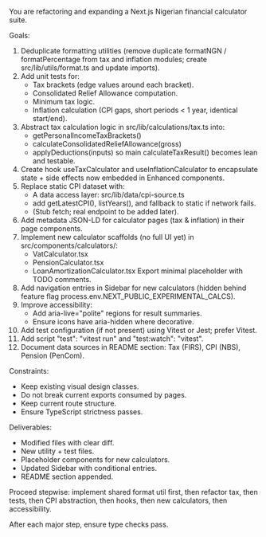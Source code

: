You are refactoring and expanding a Next.js Nigerian financial calculator suite.

Goals:
1. Deduplicate formatting utilities (remove duplicate formatNGN / formatPercentage from tax and inflation modules; create src/lib/utils/format.ts and update imports).
2. Add unit tests for:
   - Tax brackets (edge values around each bracket).
   - Consolidated Relief Allowance computation.
   - Minimum tax logic.
   - Inflation calculation (CPI gaps, short periods < 1 year, identical start/end).
3. Abstract tax calculation logic in src/lib/calculations/tax.ts into:
   - getPersonalIncomeTaxBrackets()
   - calculateConsolidatedReliefAllowance(gross)
   - applyDeductions(inputs)
   so main calculateTaxResult() becomes lean and testable.
4. Create hook useTaxCalculator and useInflationCalculator to encapsulate state + side effects now embedded in Enhanced components.
5. Replace static CPI dataset with:
   - A data access layer: src/lib/data/cpi-source.ts
   - add getLatestCPI(), listYears(), and fallback to static if network fails.
   - (Stub fetch; real endpoint to be added later).
6. Add metadata JSON-LD for calculator pages (tax & inflation) in their page components.
7. Implement new calculator scaffolds (no full UI yet) in src/components/calculators/:
   - VatCalculator.tsx
   - PensionCalculator.tsx
   - LoanAmortizationCalculator.tsx
   Export minimal placeholder with TODO comments.
8. Add navigation entries in Sidebar for new calculators (hidden behind feature flag process.env.NEXT_PUBLIC_EXPERIMENTAL_CALCS).
9. Improve accessibility:
   - Add aria-live="polite" regions for result summaries.
   - Ensure icons have aria-hidden where decorative.
10. Add test configuration (if not present) using Vitest or Jest; prefer Vitest.
11. Add script "test": "vitest run" and "test:watch": "vitest".
12. Document data sources in README section: Tax (FIRS), CPI (NBS), Pension (PenCom).

Constraints:
- Keep existing visual design classes.
- Do not break current exports consumed by pages.
- Keep current route structure.
- Ensure TypeScript strictness passes.

Deliverables:
- Modified files with clear diff.
- New utility + test files.
- Placeholder components for new calculators.
- Updated Sidebar with conditional entries.
- README section appended.

Proceed stepwise: implement shared format util first, then refactor tax, then tests, then CPI abstraction, then hooks, then new calculators, then accessibility.

After each major step, ensure type checks pass.